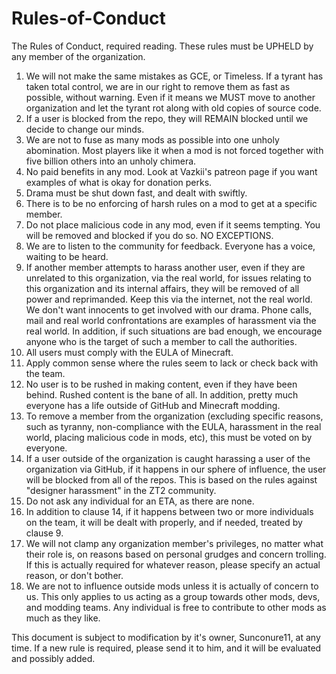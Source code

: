 # Rules-of-Conduct
The Rules of Conduct, required reading. These rules must be UPHELD by any member of the organization.

1. We will not make the same mistakes as GCE, or Timeless. If a tyrant has taken total control, we are in our right to remove them as fast as possible, without warning. Even if it means we MUST move to another organization and let the tyrant rot along with old copies of source code.
2. If a user is blocked from the repo, they will REMAIN blocked until we decide to change our minds.
3. We are not to fuse as many mods as possible into one unholy abomination. Most players like it when a mod is not forced together with five billion others into an unholy chimera.
4. No paid benefits in any mod. Look at Vazkii's patreon page if you want examples of what is okay for donation perks.
5. Drama must be shut down fast, and dealt with swiftly.
6. There is to be no enforcing of harsh rules on a mod to get at a specific member.
7. Do not place malicious code in any mod, even if it seems tempting. You will be removed and blocked if you do so. NO EXCEPTIONS.
8. We are to listen to the community for feedback. Everyone has a voice, waiting to be heard.
9. If another member attempts to harass another user, even if they are unrelated to this organization, via the real world, for issues relating to this organization and its internal affairs, they will be removed of all power and reprimanded. Keep this via the internet, not the real world. We don't want innocents to get involved with our drama. Phone calls, mail and real world confrontations are examples of harassment via the real world. In addition, if such situations are bad enough, we encourage anyone who is the target of such a member to call the authorities.
10. All users must comply with the EULA of Minecraft.
11. Apply common sense where the rules seem to lack or check back with the team.
12. No user is to be rushed in making content, even if they have been behind. Rushed content is the bane of all. In addition, pretty much everyone has a life outside of GitHub and Minecraft modding.
13. To remove a member from the organization (excluding specific reasons, such as tyranny, non-compliance with the EULA, harassment in the real world, placing malicious code in mods, etc), this must be voted on by everyone.
14. If a user outside of the organization is caught harassing a user of the organization via GitHub, if it happens in our sphere of influence, the user will be blocked from all of the repos. This is based on the rules against "designer harassment" in the ZT2 community.
15. Do not ask any individual for an ETA, as there are none.
16. In addition to clause 14, if it happens between two or more individuals on the team, it will be dealt with properly, and if needed, treated by clause 9.
17. We will not clamp any organization member's privileges, no matter what their role is, on reasons based on personal grudges and concern trolling. If this is actually required for whatever reason, please specify an actual reason, or don't bother.
18. We are not to influence outside mods unless it is actually of concern to us. This only applies to us acting as a group towards other mods, devs, and modding teams. Any individual is free to contribute to other mods as much as they like.

This document is subject to modification by it's owner, Sunconure11, at any time. If a new rule is required, please send it to him, and it will be evaluated and possibly added.
